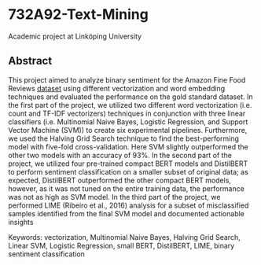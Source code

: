 # 732A92-Text-Mining
Academic project at Linköping University

## Abstract
This project aimed to analyze binary sentiment for the Amazon Fine Food Reviews [dataset](https://snap.stanford.edu/data/web-FineFoods.html)
using different vectorization and word embedding techniques and evaluated the performance on the gold standard dataset. In the first part of the project, we utilized two different word vectorization (i.e. count and TF-IDF vectorizers) techniques in conjunction with three linear classifiers (i.e. Multinomial Naive Bayes, Logistic Regression, and Support Vector Machine (SVM)) to create six experimental pipelines. Furthermore, we used the Halving Grid Search technique to find the best-performing model with five-fold cross-validation. Here SVM slightly outperformed the other two models with an accuracy of 93%. In the second part of the project, we utilized four pre-trained compact BERT models and DistilBERT to perform sentiment classification on a smaller subset of original data; as expected, DistilBERT outperformed the other compact BERT models, however, as it was not tuned on the entire training data, the performance was not as high as SVM model. In the third part of the project, we performed LIME (Ribeiro et al., 2016) analysis for a subset of misclassified samples identified from the final SVM model and documented actionable insights

Keywords: vectorization, Multinomial Naive Bayes, Halving Grid Search, Linear SVM, Logistic Regression, small BERT, DistilBERT, LIME, binary sentiment classification
